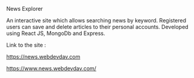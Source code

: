 News Explorer 

An interactive site which allows searching news by keyword.
Registered users can save and delete articles to their personal accounts.
Developed using React JS, MongoDb and Express.


Link to the site : 

https://news.webdevdav.com

https://www.news.webdevdav.com/
